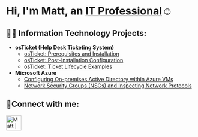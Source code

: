 <h1>Hi, I'm Matt, an <a href="https://www.linkedin.com/in/elwood-matt-howell/">IT Professional</a>☺</h1>

<h2>👨‍💻 Information Technology Projects:</h2>

- <b>osTicket (Help Desk Ticketing System)</b>
  - [osTicket: Prerequisites and Installation](https://github.com/elwoodmatthowell/osticket-prereqs)
  - [osTicket: Post-Installation Configuration](https://github.com/elwoodmatthowell/post-install-config)
  - [osTicket: Ticket Lifecycle Examples](https://github.com/elwoodmatthowell/ticket-lifecycle)
- <b>Microsoft Azure</b>
  - [Configuring On-premises Active Directory within Azure VMs](https://github.com/elwoodmatthowell/configure-ad)
  - [Network Security Groups (NSGs) and Inspecting Network Protocols](https://github.com/elwoodmatthowell/azure-network-protocols)


<h2>🤳Connect with me:</h2>

[<img align="left" alt="Matt | LinkedIn" width="40px" src="https://github.com/ElwoodMattHowell/images/blob/main/linked-in.svg" />][linkedin]

[linkedin]: https://www.linkedin.com/in/elwood-matt-howell/
